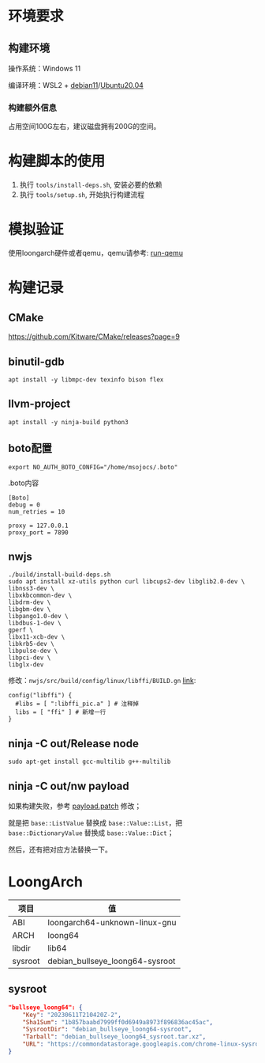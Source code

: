 # 环境要求

## 构建环境

操作系统：Windows 11

编译环境：WSL2 + [debian11](https://learn.microsoft.com/en-us/windows/wsl/install-manual#downloading-distributions)/[Ubuntu20.04](https://learn.microsoft.com/en-us/windows/wsl/install-manual#downloading-distributions)

### 构建额外信息

占用空间100G左右，建议磁盘拥有200G的空间。

# 构建脚本的使用

1. 执行 `tools/install-deps.sh`, 安装必要的依赖
2. 执行 `tools/setup.sh`, 开始执行构建流程

# 模拟验证

使用loongarch硬件或者qemu，qemu请参考: [run-qemu](./docs/run-qemu.md)

# 构建记录

## CMake

https://github.com/Kitware/CMake/releases?page=9

## binutil-gdb
```shell
apt install -y libmpc-dev texinfo bison flex
```

## llvm-project
```shell
apt install -y ninja-build python3
```

## boto配置
```shell
export NO_AUTH_BOTO_CONFIG="/home/msojocs/.boto"
```
.boto内容
```
[Boto]
debug = 0
num_retries = 10

proxy = 127.0.0.1
proxy_port = 7890
```

## nwjs
```shell
./build/install-build-deps.sh
sudo apt install xz-utils python curl libcups2-dev libglib2.0-dev \
libnss3-dev \
libxkbcommon-dev \
libdrm-dev \
libgbm-dev \
libpango1.0-dev \
libdbus-1-dev \
gperf \
libx11-xcb-dev \
libkrb5-dev \
libpulse-dev \
libpci-dev \
libglx-dev
```

修改：`nwjs/src/build/config/linux/libffi/BUILD.gn` [link](./source-code/nwjs/src/build/config/linux/libffi/BUILD.gn):
```
config("libffi") {
  #libs = [ ":libffi_pic.a" ] # 注释掉
  libs = [ "ffi" ] # 新增一行
}
```

## ninja -C out/Release node

```shell
sudo apt-get install gcc-multilib g++-multilib
```

## ninja -C out/nw payload

如果构建失败，参考 [payload.patch](./tools/payload.patch) 修改；

就是把 `base::ListValue` 替换成 `base::Value::List`，把 `base::DictionaryValue` 替换成 `base::Value::Dict`；

然后，还有把对应方法替换一下。

# LoongArch

| 项目 | 值 |
|------|----|
| ABI  | loongarch64-unknown-linux-gnu |
| ARCH | loong64 |
| libdir | lib64 |
| sysroot | debian_bullseye_loong64-sysroot |

## sysroot

```json
"bullseye_loong64": {
    "Key": "20230611T210420Z-2",
    "Sha1Sum": "1b857baabd7999ff0d6949a8973f896836ac45ac",
    "SysrootDir": "debian_bullseye_loong64-sysroot",
    "Tarball": "debian_bullseye_loong64_sysroot.tar.xz",
    "URL": "https://commondatastorage.googleapis.com/chrome-linux-sysroot/toolchain"
}
```